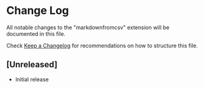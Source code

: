 # Change Log

All notable changes to the "markdownfromcsv" extension will be documented in this file.

Check [Keep a Changelog](http://keepachangelog.com/) for recommendations on how to structure this file.

## [Unreleased]

- Initial release